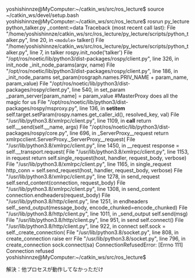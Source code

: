 yoshishinnze@MyComputer:~/catkin_ws/src/ros_lecture$ source ~/catkin_ws/devel/setup.bash
yoshishinnze@MyComputer:~/catkin_ws/src/ros_lecture$ rosrun py_lecture python_talker.py _content:=data
Traceback (most recent call last):
  File "/home/yoshishinnze/catkin_ws/src/ros_lecture/py_lecture/scripts/python_talker.py", line 20, in `<module>`
    talker()
  File "/home/yoshishinnze/catkin_ws/src/ros_lecture/py_lecture/scripts/python_talker.py", line 7, in talker
    rospy.init_node('talker')
  File "/opt/ros/noetic/lib/python3/dist-packages/rospy/client.py", line 326, in init_node
    _init_node_params(argv, name)
  File "/opt/ros/noetic/lib/python3/dist-packages/rospy/client.py", line 186, in _init_node_params
    set_param(rosgraph.names.PRIV_NAME + param_name, param_value)
  File "/opt/ros/noetic/lib/python3/dist-packages/rospy/client.py", line 540, in set_param
    _param_server[param_name] = param_value #MasterProxy does all the magic for us
  File "/opt/ros/noetic/lib/python3/dist-packages/rospy/msproxy.py", line 136, in __setitem__
    self.target.setParam(rospy.names.get_caller_id(), resolved_key, val)
  File "/usr/lib/python3.8/xmlrpc/client.py", line 1109, in __call__
    return self.__send(self.__name, args)
  File "/opt/ros/noetic/lib/python3/dist-packages/rospy/core.py", line 696, in _ServerProxy__request
    return xmlrpcclient.ServerProxy._ServerProxy__request(
  File "/usr/lib/python3.8/xmlrpc/client.py", line 1450, in __request
    response = self.__transport.request(
  File "/usr/lib/python3.8/xmlrpc/client.py", line 1153, in request
    return self.single_request(host, handler, request_body, verbose)
  File "/usr/lib/python3.8/xmlrpc/client.py", line 1165, in single_request
    http_conn = self.send_request(host, handler, request_body, verbose)
  File "/usr/lib/python3.8/xmlrpc/client.py", line 1278, in send_request
    self.send_content(connection, request_body)
  File "/usr/lib/python3.8/xmlrpc/client.py", line 1308, in send_content
    connection.endheaders(request_body)
  File "/usr/lib/python3.8/http/client.py", line 1251, in endheaders
    self._send_output(message_body, encode_chunked=encode_chunked)
  File "/usr/lib/python3.8/http/client.py", line 1011, in _send_output
    self.send(msg)
  File "/usr/lib/python3.8/http/client.py", line 951, in send
    self.connect()
  File "/usr/lib/python3.8/http/client.py", line 922, in connect
    self.sock = self._create_connection(
  File "/usr/lib/python3.8/socket.py", line 808, in create_connection
    raise err
  File "/usr/lib/python3.8/socket.py", line 796, in create_connection
    sock.connect(sa)
ConnectionRefusedError: [Errno 111] Connection refused
yoshishinnze@MyComputer:~/catkin_ws/src/ros_lecture$


解決：他プロセスが動作してなかっただけ
